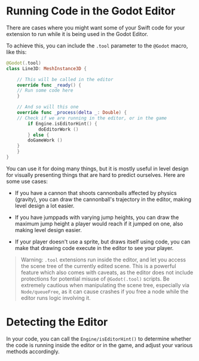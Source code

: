 # Running Code in the Godot Editor

There are cases where you might want some of your Swift code for your extension
to run while it is being used in the Godot Editor.

To achieve this, you can include the `.tool` parameter to the `@Godot` macro,
like this:

```swift
@Godot(.tool)
class Line3D: MeshInstance3D {

    // This will be called in the editor
    override func _ready() {
	// Run some code here
    }

    // And so will this one
    override func _process(delta _: Double) {
	// Check if we are running in the editor, or in the game
        if Engine.isEditorHint() {
            doEditorWork ()
        } else {
	    doGameWork ()
	}
    }
}
```

You can use it for doing many things, but it is mostly useful in level design
for visually presenting things that are hard to predict ourselves. Here are some
use cases: 

* If you have a cannon that shoots cannonballs affected by physics (gravity),
  you  can draw the cannonball's trajectory in the editor, making level design a
  lot easier.

* If you have jumppads with varying jump heights, you can draw the maximum jump
  height a player would reach if it jumped on one, also making level design
  easier. 

* If your player doesn't use a sprite, but draws itself using code, you can 
  make that drawing code execute in the editor to see your player.

> Warning: `.tool` extensions run inside the editor, and let you access the 
  scene tree of the currently edited scene. This is a powerful feature which 
  also comes with caveats, as the editor does not include protections for 
  potential misuse of `@Godot(.tool)` scripts. Be extremely cautious when 
  manipulating the scene tree, especially via ``Node/queueFree``, as it can
  cause crashes if you free a node while the editor runs logic involving it.

# Detecting the Editor

In your code, you can call the ``Engine/isEditorHint()`` to determine whether
the code is running inside the editor or in the game, and adjust your various
methods accordingly.